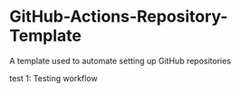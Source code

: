 # GitHub-Actions-Repository-Template
A template used to automate setting up GitHub repositories

test 1: Testing workflow
